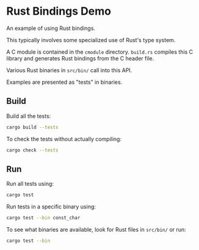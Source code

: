 # Rust Bindings Demo

An example of using Rust bindings.

This typically involves some specialized use of Rust's type system.

A C module is contained in the `cmodule` directory.
`build.rs` compiles this C library and generates Rust bindings from the C header file.

Various Rust binaries in `src/bin/` call into this API.

Examples are presented as "tests" in binaries.

## Build

Build all the tests:

```sh
cargo build --tests
```

To check the tests without actually compiling:

```sh
cargo check --tests
```

## Run

Run all tests using:

```sh
cargo test
```

Run tests in a specific binary using:

```sh
cargo test --bin const_char
```

To see what binaries are available, look for Rust files in `src/bin/` or run:

```sh
cargo test --bin
```
